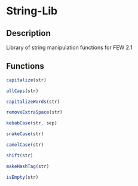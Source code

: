 # String-Lib
 
## Description
Library of string manipulation functions for FEW 2.1

## Functions
```javascript
capitalize(str)

allCaps(str)

capitalizeWords(str)

removeExtraSpace(str)

kebabCase(str, sep)

snakeCase(str)

camelCase(str)

shift(str)

makeHashTag(str)

isEmpty(str)
```